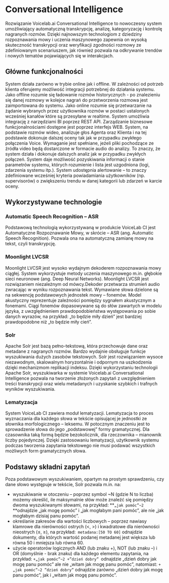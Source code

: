 # Conversational Intelligence

Rozwiązanie Voicelab.ai Conversational Intelligence to nowoczesny system umożliwiający automatyczną transkrypcję, analizę, kategoryzację i kontrolę nagranych rozmów. Dzięki najnowszym technologiom z dziedziny rozpoznawania mowy i uczenia maszynowego zapewnia on wysoką skuteczność transkrypcji oraz weryfikacji zgodności rozmowy ze zdefiniowanym scenariuszem, jak również pozwala na odkrywanie trendów i nowych tematów pojawiających się w interakcjach.

## Główne funkcjonalności

System działa zarówno w trybie online jak i offline. W zależności od potrzeb klienta oferujemy możliwość integracji potrzebnej do działania systemu. Jako offline rozumie się ładowanie rozmów historycznych - po znalezieniu się danej rozmowy w kolejce nagrań do przetworzenia rozmowa jest zaimportowana do systemu. Jako online rozumie się przetwarzanie na żądanie wybranych przez użytkownika rozmów w postaci ustalonych wcześniej kanałów które są przesyłane w realtime. System umożliwia integrację z narzędziami BI poprzez REST API. Zarządzanie biznesowe funkcjonalnościami dostępne jest poprzez interfejs WEB. System, na podstawie rozmów wideo, analizuje głos Agenta oraz Klienta i na tej podstawie dokonuje dalszej oceny tak jak w przypadku zwykłego połączenia Voice. Wymaganie jest spełniane, jeżeli pliki pochodzące ze źródła video będą dostarczone w formacie audio do analizy. To znaczy, że system działa i dokonuje dalszych analiz jak w przypadku zwykłych połączeń. System daje możliwość pozyskiwania informacji o stanie parametrów systemu, których rozumienie i lista jest uzgodniona (logi, zdarzenia systemu itp.). System udostępnia alertowanie – to znaczy zdefiniowane wcześniej kryteria powiadamiania użytkowników (np. supervisorów) o zwiększeniu trendu w danej kategorii lub zdarzeń w karcie oceny.

## Wykorzystywane technologie

### Automatic Speech Recognition – ASR

Podstawową technologią wykorzystywaną w produkcie VoiceLab CI jest Automatyczne Rozpoznawanie Mowy, w skrócie – ASR (ang. Automatic Speech Recognition). Pozwala ona na automatyczną zamianę mowy na tekst, czyli transkrypcję.

### Moonlight LVCSR

Moonlight LVCSR jest wysoko wydajnym dekoderem rozpoznawania mowy ciągłej. System wykorzystuje metody uczenia maszynowego m.in. głębokie sieci neuronowe (ang. Deep Neural Networks). Moonlight LVCSR jest rozwiązaniem niezależnym od mówcy.Dekoder przetwarza strumień audio zwracając w wyniku rozpoznawania tekst. Wymawiane słowa dzielone są na sekwencję podstawowych jednostek mowy – fonemów. Model akustyczny reprezentuje zależności pomiędzy sygnałem akustycznym a fonemami. Ciągi fonemów dopasowywane są do słów zawartych w modelu języka, z uwzględnieniem prawdopodobieństwa występowania po sobie danych wyrazów, na przykład: „to będzie miły dzień” jest bardziej prawdopodobne niż „to będzie miły cień”.

### Solr

Apache Solr jest bazą pełno-tekstową, która przechowuje dane oraz metadane z nagranych rozmów. Bardzo wydajnie obsługuje funkcje wyszukiwania dużych zasobów tekstowych. Solr jest rozwiązaniem wysoce niezawodnym, skalowalnym horyzontalnie i odpornym na uszkodzenia dzięki mechanizmom replikacji indeksu. Dzięki wykorzystaniu technologii Apache Solr, wyszukiwarka w systemie Voicelab.ai Conversational Intelligence pozwala na tworzenie złożonych zapytań z uwzględnieniem treści transkrypcji oraz wielu metadanych i uzyskanie szybkich i trafnych wyników wyszukiwania.

### Lematyzacja

System VoiceLab CI zawiera moduł lematyzacji. Lematyzacja to proces wyznaczania dla każdego słowa w tekście opisującej je jednostki ze słownika morfologicznego – leksemu. W potocznym znaczeniu jest to sprowadzenie słowa do jego „podstawowej” formy gramatycznej. Dla czasownika taką formą będzie bezokolicznik, dla rzeczownika – mianownik liczby pojedynczej. Dzięki zastosowaniu lematyzacji, użytkownik systemu podczas tworzenia zapytania tekstowego nie musi podawać wszystkich możliwych form gramatycznych słowa.

## Podstawy składni zapytań

Poza podstawowym wyszukiwaniem, opartym na prostym sprawdzeniu, czy dane słowo występuje w tekście, Solr pozwala m.in. na:

* &#x20;wyszukiwanie w otoczeniu – poprzez symbol \~N (gdzie N to liczba) możemy określić, ile maksymalnie słów może znaleźć się pomiędzy dwoma wyszukiwanymi słowami, na przykład: **`„jak pomóc”~2` **odnajdzie „jak mogę pomóc” i „jak mogłabym pani pomóc”, ale nie „jak mogłabym dzisiaj panu pomóc”.
* określanie zakresów dla wartości liczbowych – poprzez nawiasy klamrowe dla nierówności ostrych (<, >) i kwadratowe dla nierówności nieostrych (≤, ≥), na przykład:` metadana:[50 TO 60]` odnajdzie dokumenty, dla których wartość podanej metadanej jest większa lub równa 50 i mniejsza lub równa 60.
* użycie operatorów logicznych AND (lub znaku +), NOT (lub znaku –) i OR (domyślnie - brak znaku) dla każdego elementu zapytania, na przykład:  `+„jak pomóc”~2 +”dzień dobry” `odnajdzie „dzień dobry jak mogę panu pomóc” ale nie „witam jak mogę panu pomóc”, natomiast:  `+„jak pomóc”~2 ”dzień dobry”`  odnajdzie zarówno „dzień dobry jak mogę panu pomóc”, jak i „witam jak mogę panu pomóc”.
